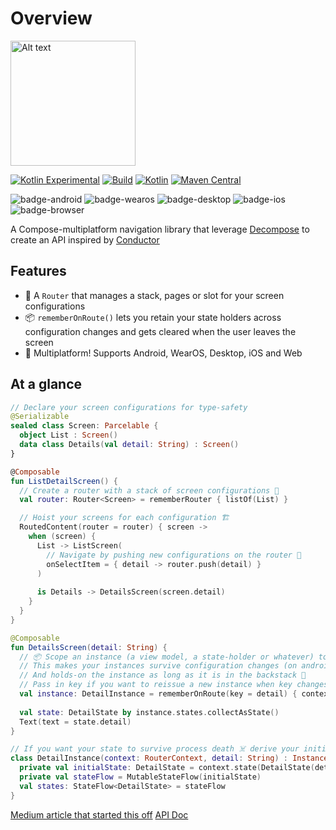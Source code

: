 # Overview

<img src="decompose_router.svg" alt="Alt text" width="200"/>

[![Kotlin Experimental](https://kotl.in/badges/experimental.svg)](https://kotlinlang.org/docs/components-stability.html)
[![Build](https://github.com/xxfast/Decompose-Router/actions/workflows/build.yml/badge.svg)](https://github.com/xxfast/Decompose-Router/actions/workflows/build.yml)
[![Kotlin](https://img.shields.io/badge/Kotlin-2.0.0-blue.svg?style=flat&logo=kotlin)](https://kotlinlang.org)
[![Maven Central](https://img.shields.io/maven-central/v/io.github.xxfast/decompose-router?color=blue)](https://search.maven.org/search?q=g:io.github.xxfast)

![badge-android](http://img.shields.io/badge/platform-android-6EDB8D.svg?style=flat)
![badge-wearos](http://img.shields.io/badge/platform-wearos-8ECDA0.svg?style=flat)
![badge-desktop](http://img.shields.io/badge/platform-desktop-4D76CD.svg?style=flat)
![badge-ios](http://img.shields.io/badge/platform-ios-EAEAEA.svg?style=flat)
![badge-browser](https://img.shields.io/badge/platform-js-F8DB5D.svg?style=flat)

A Compose-multiplatform navigation library that leverage [Decompose](https://github.com/arkivanov/Decompose) to create an API inspired by [Conductor](https://github.com/bluelinelabs/Conductor)

## Features
- 🚏 A `Router` that manages a stack, pages or slot for your screen configurations
- 📦 `rememberOnRoute()` lets you retain your state holders across configuration changes and gets cleared when the user leaves the screen
- 🚉 Multiplatform! Supports Android, WearOS, Desktop, iOS and Web

## At a glance

```kotlin
// Declare your screen configurations for type-safety
@Serializable
sealed class Screen: Parcelable {
  object List : Screen()
  data class Details(val detail: String) : Screen()
}

@Composable
fun ListDetailScreen() {
  // Create a router with a stack of screen configurations 🚏
  val router: Router<Screen> = rememberRouter { listOf(List) }

  // Hoist your screens for each configuration 🏗️
  RoutedContent(router = router) { screen ->
    when (screen) {
      List -> ListScreen(
        // Navigate by pushing new configurations on the router 🧭
        onSelectItem = { detail -> router.push(detail) } 
      )
      
      is Details -> DetailsScreen(screen.detail)
    }
  }
}

@Composable
fun DetailsScreen(detail: String) {
  // 📦 Scope an instance (a view model, a state-holder or whatever) to a route with [rememberOnRoute] 
  // This makes your instances survive configuration changes (on android) 🔁
  // And holds-on the instance as long as it is in the backstack 🔗
  // Pass in key if you want to reissue a new instance when key changes 🔑 (optional) 
  val instance: DetailInstance = rememberOnRoute(key = detail) { context -> DetailInstance(context, detail) }
  
  val state: DetailState by instance.states.collectAsState()
  Text(text = state.detail)
}

// If you want your state to survive process death ☠️ derive your initial state from [SavedStateHandle] 
class DetailInstance(context: RouterContext, detail: String) : InstanceKeeper.Instance {
  private val initialState: DetailState = context.state(DetailState(detail)) { states.value }
  private val stateFlow = MutableStateFlow(initialState)
  val states: StateFlow<DetailState> = stateFlow
}
```

<seealso style="cards">
  <category ref="external">
    <a href="https://proandroiddev.com/diy-compose-multiplatform-navigation-with-decompose-94ac8126e6b5">Medium article that started this off</a>
    <a href="https://xxfast.github.io/Decompose-Router/api/">API Doc</a>
  </category>
</seealso>
